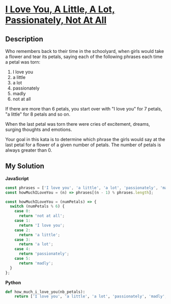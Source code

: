 # [I Love You, A Little, A Lot, Passionately, Not At All](https://www.codewars.com/kata/57f24e6a18e9fad8eb000296)

## Description

Who remembers back to their time in the schoolyard, when girls would take a flower and tear its petals, saying each of the following phrases each time a petal was torn:

1. I love you
2. a little
3. a lot
4. passionately
5. madly
6. not at all

If there are more than 6 petals, you start over with "I love you" for 7 petals, "a little" for 8 petals and so on.

When the last petal was torn there were cries of excitement, dreams, surging thoughts and emotions.

Your goal in this kata is to determine which phrase the girls would say at the last petal for a flower of a given number of petals. The number of petals is always greater than 0.

## My Solution

**JavaScript**

```js
const phrases = ['I love you', 'a little', 'a lot', 'passionately', 'madly', 'not at all'];
const howMuchILoveYou = (n) => phrases[(n - 1) % phrases.length];
```

```js
const howMuchILoveYou = (numPetals) => {
  switch (numPetals % 6) {
    case 0:
      return 'not at all';
    case 1:
      return 'I love you';
    case 2:
      return 'a little';
    case 3:
      return 'a lot';
    case 4:
      return 'passionately';
    case 5:
      return 'madly';
  }
};
```

**Python**

```py
def how_much_i_love_you(nb_petals):
    return ['I love you', 'a little', 'a lot', 'passionately', 'madly', 'not at all'][(nb_petals - 1) % 6]
```
